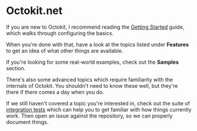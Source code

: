 # Octokit.net

If you are new to Octokit, I recommend reading the
[Getting Started](https://github.com/octokit/octokit.net/blob/main/docs/getting-started.md)
guide, which walks through configuring the basics.

When you're done with that, have a look at the topics listed under **Features** to get
an idea of what other things are available.

If you're looking for some real-world examples, check out the **Samples** section.

There's also some advanced topics which require familiarity with the internals of Octokit.
You shouldn't need to know these well, but they're there if there comes a day when you do.

If we still haven't covered a topic you're interested in, check out the suite of
[integration tests](https://github.com/octokit/octokit.net/tree/main/Octokit.Tests.Integration/Clients)
which can help you to get familiar with how things currently work. Then open an issue
against the repository, so we can properly document things.
